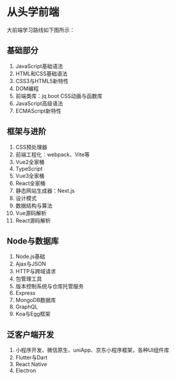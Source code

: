 # 从头学前端

大前端学习路线如下图所示： 

## 基础部分

1. JavaScript基础语法
2. HTML和CSS基础语法
3. CSS3与HTML5新特性
4. DOM编程
5. 前端类库：jq boot CSS动画与函数库
6. JavaScript高级语法
7. ECMAScript新特性


## 框架与进阶

1. CSS预处理器
2. 前端工程化：webpack、Vite等
3. Vue2全家桶
4. TypeScript
5. Vue3全家桶
6. React全家桶
7. 静态网站生成器：Next.js
8. 设计模式
9. 数据结构与算法
10. Vue源码解析
11. React源码解析

## Node与数据库

1. Node.js基础
2. Ajax与JSON
3. HTTP与跨域请求
4. 包管理工具
5. 版本控制系统与仓库托管服务
6. Express
7. MongoDB数据库
8. GraphQL
9. Koa与Egg框架

## 泛客户端开发

1. 小程序开发、微信原生、uniApp、京东小程序框架，各种UI组件库
2. Flutter与Dart
3. React Native
4. Electron